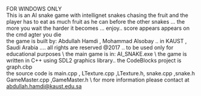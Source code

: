 FOR WINDOWS ONLY \
This is an AI snake game with intellignet snakes chasing the fruit and the player has to eat as much fruit as he can before the other snakes ... the more you wait the harder it becomes ... enjoy.. score appears appears on the cmd agter you die \
the game is built by: Abdullah Hamdi , Mohammad Alsobay .. in KAUST , Saudi Arabia .... all rights are reserved @2017 .. to be used only for educational purposes \ 
the main game is in: AI_SNAKE.exe \ 
the game is written in C++ using SDL2 graphics library.. the CodeBlocks project is graph.cbp \
the source code is main.cpp , LTexture.cpp ,LTexture.h, snake.cpp ,snake.h GameMaster.cpp ,GameMaster.h  \ 
for more information please contact at abdullah.hamdi@kaust.edu.sa

